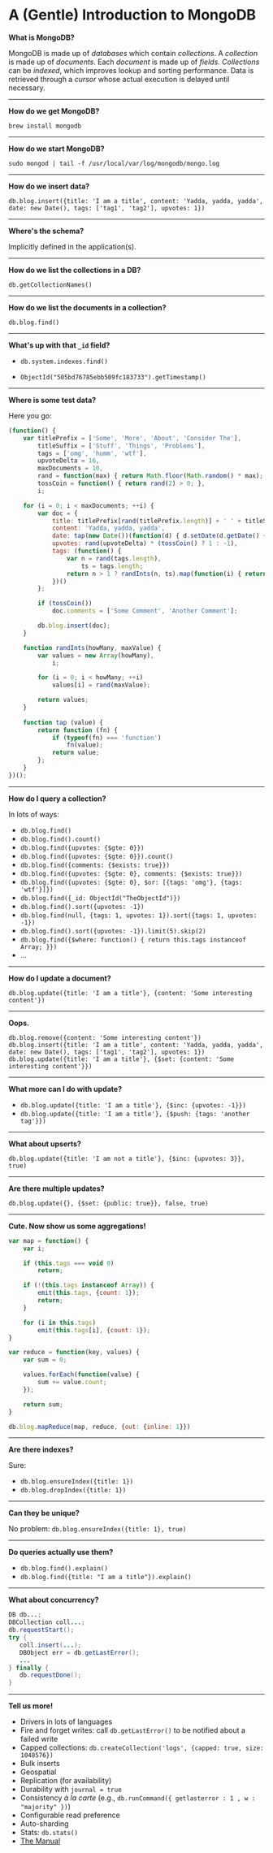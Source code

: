 # A (Gentle) Introduction to MongoDB

**What is MongoDB?**

MongoDB is made up of *databases* which contain *collections*. A *collection* is made up of *documents*. Each *document* is made up of *fields*. *Collections* can be *indexed*, which improves lookup and sorting performance. Data is retrieved through a *cursor* whose actual execution is delayed until necessary.

* * *

**How do we get MongoDB?**

    brew install mongodb

* * *
   
**How do we start MongoDB?**

    sudo mongod | tail -f /usr/local/var/log/mongodb/mongo.log 

* * *
  
**How do we insert data?**

    db.blog.insert({title: 'I am a title', content: 'Yadda, yadda, yadda', date: new Date(), tags: ['tag1', 'tag2'], upvotes: 1})

* * *

**Where's the schema?**

Implicitly defined in the application(s).

* * *

**How do we list the collections in a DB?**

    db.getCollectionNames()

* * *

**How do we list the documents in a collection?**

    db.blog.find()

* * *

**What's up with that `_id` field?**

* `db.system.indexes.find()`

* `ObjectId("505bd76785ebb509fc183733").getTimestamp()`

* * *

**Where is some test data?**

Here you go:

```javascript
(function() {
	var titlePrefix = ['Some', 'More', 'About', 'Consider The'],
	    titleSuffix = ['Stuff', 'Things', 'Problems'],
	    tags = ['omg', 'humm', 'wtf'],
	    upvoteDelta = 16,
	    maxDocuments = 10,
	    rand = function(max) { return Math.floor(Math.random() * max); },
	    tossCoin = function() { return rand(2) > 0; },
	    i;

	for (i = 0; i < maxDocuments; ++i) {
	  	var doc = {
		  	title: titlePrefix[rand(titlePrefix.length)] + ' ' + titleSuffix[rand(titleSuffix.length)],
		  	content: 'Yadda, yadda, yadda',
		  	date: tap(new Date())(function(d) { d.setDate(d.getDate() + rand(maxDocuments)); }),
		  	upvotes: rand(upvoteDelta) * (tossCoin() ? 1 : -1),
		  	tags: (function() {
	  			var n = rand(tags.length),
	  			    ts = tags.length;
	  			return n > 1 ? randInts(n, ts).map(function(i) { return tags[i]; }) : tags[rand(ts)]
		  	})()
	  	};

  		if (tossCoin()) 
  			doc.comments = ['Some Comment', 'Another Comment'];

		db.blog.insert(doc);
  	}

	function randInts(howMany, maxValue) {
	  	var values = new Array(howMany),
  		    i;

		for (i = 0; i < howMany; ++i) 
			values[i] = rand(maxValue);

		return values;
	}
	
	function tap (value) { 
		return function (fn) {
			if (typeof(fn) === 'function')
				fn(value);
			return value;
		};
	}
})();
```

* * *

**How do I query a collection?**

In lots of ways:

* `db.blog.find()`
* `db.blog.find().count()`
* `db.blog.find({upvotes: {$gte: 0}})`
* `db.blog.find({upvotes: {$gte: 0}}).count()`
* `db.blog.find({comments: {$exists: true}})`
* `db.blog.find({upvotes: {$gte: 0}, comments: {$exists: true}})`
* `db.blog.find({upvotes: {$gte: 0}, $or: [{tags: 'omg'}, {tags: 'wtf'}]})`
* `db.blog.find({_id: ObjectId("TheObjectId")})`
* `db.blog.find().sort({upvotes: -1})`
* `db.blog.find(null, {tags: 1, upvotes: 1}).sort({tags: 1, upvotes: -1})`
* `db.blog.find().sort({upvotes: -1}).limit(5).skip(2)`
* `db.blog.find({$where: function() { return this.tags instanceof Array; }})`
* ...

* * *

**How do I update a document?**

    db.blog.update({title: 'I am a title'}, {content: 'Some interesting content'})

* * *

**Oops.**

    db.blog.remove({content: 'Some interesting content'})
    db.blog.insert({title: 'I am a title', content: 'Yadda, yadda, yadda', date: new Date(), tags: ['tag1', 'tag2'], upvotes: 1})
    db.blog.update({title: 'I am a title'}, {$set: {content: 'Some interesting content'}})

* * *

**What more can I do with update?**

* `db.blog.update({title: 'I am a title'}, {$inc: {upvotes: -1}})`
* `db.blog.update({title: 'I am a title'}, {$push: {tags: 'another tag'}})`

* * *

**What about upserts?**

    db.blog.update({title: 'I am not a title'}, {$inc: {upvotes: 3}}, true)

* * *

**Are there multiple updates?**

    db.blog.update({}, {$set: {public: true}}, false, true)
    
* * *

**Cute. Now show us some aggregations!**

```javascript
var map = function() {
	var i;

	if (this.tags === void 0)
		return;

	if (!(this.tags instanceof Array)) {
		emit(this.tags, {count: 1});
		return;
	}

	for (i in this.tags)
		emit(this.tags[i], {count: 1});
}

var reduce = function(key, values) {
	var sum = 0;

	values.forEach(function(value) {
		sum += value.count;
	});

	return sum;
}

db.blog.mapReduce(map, reduce, {out: {inline: 1}})
```

* * *

**Are there indexes?**

Sure:

* `db.blog.ensureIndex({title: 1})`
* `db.blog.dropIndex({title: 1})`

* * *

**Can they be unique?**

No problem: `db.blog.ensureIndex({title: 1}, true)`

* * *

**Do queries actually use them?**

* `db.blog.find().explain()`
* `db.blog.find({title: "I am a title"}).explain()`

* * *

**What about concurrency?**

```java
DB db...;
DBCollection coll...;
db.requestStart();
try {
   coll.insert(...);
   DBObject err = db.getLastError();
   ...
} finally {
   db.requestDone();
}
```

* * *		

**Tell us more!**

* Drivers in lots of languages
* Fire and forget writes: call `db.getLastError()` to be notified about a failed write 
* Capped collections: `db.createCollection('logs', {capped: true, size: 1048576})`
* Bulk inserts
* Geospatial
* Replication  (for availability)
* Durability with `journal = true`
* Consistency *à la carte* (e.g., `db.runCommand({ getlasterror : 1 , w : "majority" })`)
* Configurable read preference
* Auto-sharding
* Stats: `db.stats()`
* [The Manual](http://docs.mongodb.org/manual/contents/ "MongoDb Manual")
